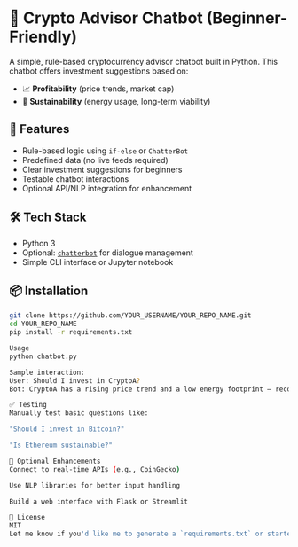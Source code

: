 # 💬 Crypto Advisor Chatbot (Beginner-Friendly)

A simple, rule-based cryptocurrency advisor chatbot built in Python. This chatbot offers investment suggestions based on:

- 📈 **Profitability** (price trends, market cap)
- 🌱 **Sustainability** (energy usage, long-term viability)

## 🚀 Features

- Rule-based logic using `if-else` or `ChatterBot`
- Predefined data (no live feeds required)
- Clear investment suggestions for beginners
- Testable chatbot interactions
- Optional API/NLP integration for enhancement

## 🛠 Tech Stack

- Python 3
- Optional: [`chatterbot`](https://github.com/gunthercox/ChatterBot) for dialogue management
- Simple CLI interface or Jupyter notebook

## 📦 Installation

```bash
git clone https://github.com/YOUR_USERNAME/YOUR_REPO_NAME.git
cd YOUR_REPO_NAME
pip install -r requirements.txt

Usage
python chatbot.py

Sample interaction:
User: Should I invest in CryptoA?
Bot: CryptoA has a rising price trend and a low energy footprint — recommended.

✅ Testing
Manually test basic questions like:

"Should I invest in Bitcoin?"

"Is Ethereum sustainable?"

🔧 Optional Enhancements
Connect to real-time APIs (e.g., CoinGecko)

Use NLP libraries for better input handling

Build a web interface with Flask or Streamlit

📄 License
MIT
Let me know if you'd like me to generate a `requirements.txt` or starter `chatbot.py` file as well!
